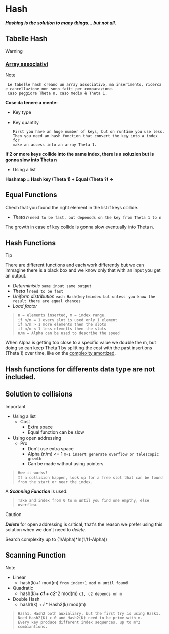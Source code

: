 # Hash

***Hashing is the solution to many things... but not all.***

## Tabelle Hash
> [!WARNING]
> ### [Array associativi](../Trees/Trees.md#associative-array-map-or-dictionary)

> [!NOTE]
> 
>      Le tabelle hash creano un array associativo, ma inserimento, ricerca e cancellazione non sono fatti per comparazione.
>      Caso peggiore Theta n, caso medio è Theta 1.
> **Cose da tenere a mente:**
> - Key type
> - Key quantity
>
>       First you have an huge number of keys, but on runtime you use less.
>       Then you need an hash function that convert the key into a index for
>       make an access into an array Theta 1.
>  **If 2 or more keys collide into the same index, there is a soluzion but is gonna slow into Theta n**
> - Using a list
>   
>  **Hashmap = Hash key (Theta 1) + Equal (Theta ?) ->**

## Equal Functions
Chech that you found the right element in the list if keys collide.
- *Theta n*  `need to be fast, but depenods on the key from Theta 1 to n`
  
The growth in case of key collide is gonna slow eventually into Theta n.

## Hash Functions
> [!TIP]
> There are different functions and each work differently but we can immagine there is a black box
> and we know only that with an input you get an output.
> - *Deterministic* `same input same output`
> - *Theta 1*  `need to be fast`
> - *Uniform distribution* `each Hash(key)=index but unless you know the result there are equal chances`
> - *Load factor*
>>     n = elements inserted, m = index range.
>>     if n/m = 1 every slot is used only 1 element
>>     if n/m > 1 more elements then the slots
>>     if n/m < 1 less elemntts then the slots
>>     n/m = Alpha can be used to describe the speed
> When Alpha is getting too close to a specific value we double the m, but doing so can keep Theta 1 by splitting the cost with the past insertions (Theta 1) over time, like on the [complexity amortized](../Lists/Lists.md#crescita-telescopica--complessità-ammortizzata).

## Hash functions for differents data type are not included.

## Solution to collisions
> [!IMPORTANT]
> - Using a list
>   - Cost  
>     - Extra space
>     - Equal function can be slow
> - Using open addressing
>   - Pro
>     - Don't use extra space
>     - Alpha (n/m) <= 1 `m+1 insert generate overflow or telescopic growth`
>     - Can be made without using pointers
>>     How it works?
>>     If a collision happen, look up for a free slot that can be found from the start or near the index.
> A ***Scanning Function*** is used:
>>     Take and index from 0 to m until you find one empthy, else overflow.

> [!CAUTION]
> ***Delete*** for open addressing is critical, that's the reason we prefer using this solution when we don't need to *delete*.
>
> Search complexity up to (1/Alpha)*ln(1/(1-Alpha))

## Scanning Function
> [!NOTE]
> - Linear
>    - hash(k)+1 mod(m) `from index+1 mod m until found`
> - Quadratic
>    - hash(k)+ ***c1*** + ***c2***^2 mod(m) `c1, c2 depends on m`
> - Double Hash
>    - hash1(k) + ***i*** * Hash2(k) mod(m)
>>     Hash1, Hash2 both auxialiary, but the first try is using Hask1.
>>     Need Hash2(K) > 0 and Hash2(K) need to be prime with m.
>>     Every key produce different index sequences, up to m^2 combiantions.
>>     
